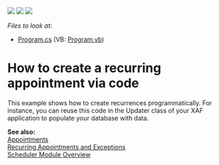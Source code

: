 <!-- default badges list -->
![](https://img.shields.io/endpoint?url=https://codecentral.devexpress.com/api/v1/VersionRange/128588784/11.2.5%2B)
[![](https://img.shields.io/badge/Open_in_DevExpress_Support_Center-FF7200?style=flat-square&logo=DevExpress&logoColor=white)](https://supportcenter.devexpress.com/ticket/details/E1283)
[![](https://img.shields.io/badge/📖_How_to_use_DevExpress_Examples-e9f6fc?style=flat-square)](https://docs.devexpress.com/GeneralInformation/403183)
<!-- default badges end -->
<!-- default file list -->
*Files to look at*:

* [Program.cs](./CS/Program.cs) (VB: [Program.vb](./VB/Program.vb))
<!-- default file list end -->
# How to create a recurring appointment via code


<p>This example shows how to create recurrences programmatically. For instance, you can reuse this code in the Updater class of your XAF application to populate your database with data.</p><p><strong>See also:</strong><br />
<a href="http://documentation.devexpress.com/#WindowsForms/CustomDocument1731">Appointments</a><br />
<a href="Recurring Appointments and Exceptions ">Recurring Appointments and Exceptions</a><br />
<a href="http://documentation.devexpress.com/#Xaf/CustomDocument2812">Scheduler Module Overview </a></p>

<br/>


